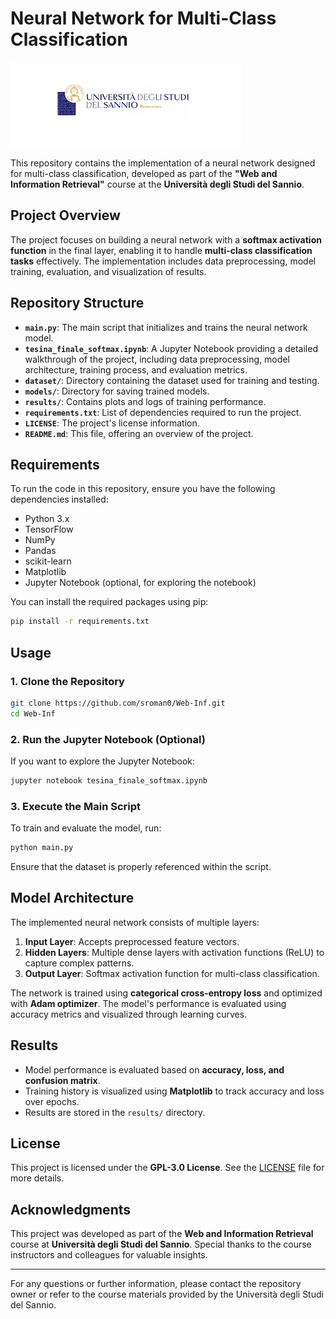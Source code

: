 # Neural Network for Multi-Class Classification

![Università degli Studi del Sannio Logo](resources/Unisannio_logo.png)

This repository contains the implementation of a neural network designed for multi-class classification, developed as part of the **"Web and Information Retrieval"** course at the **Università degli Studi del Sannio**.

## Project Overview

The project focuses on building a neural network with a **softmax activation function** in the final layer, enabling it to handle **multi-class classification tasks** effectively. The implementation includes data preprocessing, model training, evaluation, and visualization of results.

## Repository Structure

- **`main.py`**: The main script that initializes and trains the neural network model.
- **`tesina_finale_softmax.ipynb`**: A Jupyter Notebook providing a detailed walkthrough of the project, including data preprocessing, model architecture, training process, and evaluation metrics.
- **`dataset/`**: Directory containing the dataset used for training and testing.
- **`models/`**: Directory for saving trained models.
- **`results/`**: Contains plots and logs of training performance.
- **`requirements.txt`**: List of dependencies required to run the project.
- **`LICENSE`**: The project's license information.
- **`README.md`**: This file, offering an overview of the project.

## Requirements

To run the code in this repository, ensure you have the following dependencies installed:

- Python 3.x
- TensorFlow
- NumPy
- Pandas
- scikit-learn
- Matplotlib
- Jupyter Notebook (optional, for exploring the notebook)

You can install the required packages using pip:

```bash
pip install -r requirements.txt
```

## Usage

### 1. Clone the Repository

```bash
git clone https://github.com/sroman0/Web-Inf.git
cd Web-Inf
```

### 2. Run the Jupyter Notebook (Optional)

If you want to explore the Jupyter Notebook:

```bash
jupyter notebook tesina_finale_softmax.ipynb
```

### 3. Execute the Main Script

To train and evaluate the model, run:

```bash
python main.py
```

Ensure that the dataset is properly referenced within the script.

## Model Architecture

The implemented neural network consists of multiple layers:

1. **Input Layer**: Accepts preprocessed feature vectors.
2. **Hidden Layers**: Multiple dense layers with activation functions (ReLU) to capture complex patterns.
3. **Output Layer**: Softmax activation function for multi-class classification.

The network is trained using **categorical cross-entropy loss** and optimized with **Adam optimizer**. The model's performance is evaluated using accuracy metrics and visualized through learning curves.

## Results

- Model performance is evaluated based on **accuracy, loss, and confusion matrix**.
- Training history is visualized using **Matplotlib** to track accuracy and loss over epochs.
- Results are stored in the `results/` directory.

## License

This project is licensed under the **GPL-3.0 License**. See the [LICENSE](LICENSE) file for more details.

## Acknowledgments

This project was developed as part of the **Web and Information Retrieval** course at **Università degli Studi del Sannio**. Special thanks to the course instructors and colleagues for valuable insights.

---

For any questions or further information, please contact the repository owner or refer to the course materials provided by the Università degli Studi del Sannio.
